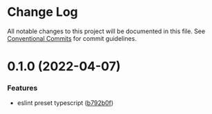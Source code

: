 # Change Log

All notable changes to this project will be documented in this file.
See [Conventional Commits](https://conventionalcommits.org) for commit guidelines.

# 0.1.0 (2022-04-07)


### Features

* eslint preset typescript ([b792b0f](https://github.com/qxy-fe/configs/commit/b792b0fcf607895acb5cb5fa3e10727502e25ecc))
